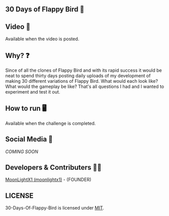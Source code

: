 ## 30 Days of Flappy Bird 🐤

## Video 🎥

Available when the video is posted.

## Why? ❓

Since of all the clones of Flappy Bird and with its rapid success it would be neat to spend thirty days posting daily uploads of my development of making 30 different variations of Flappy Bird. What would each look like? What would the gameplay be like? That's all questions I had and I wanted to experiment and test it out.

## How to run 🖥️

Available when the challenge is completed.

## Social Media 🛜
*COMING SOON*

## Developers & Contributers 🧑‍💻

[MoonLightX1 (moonlightx1)](https://github.com/MoonLightX1) - (FOUNDER)

## LICENSE

30-Days-Of-Flappy-Bird is licensed under [MIT](LICENSE).
